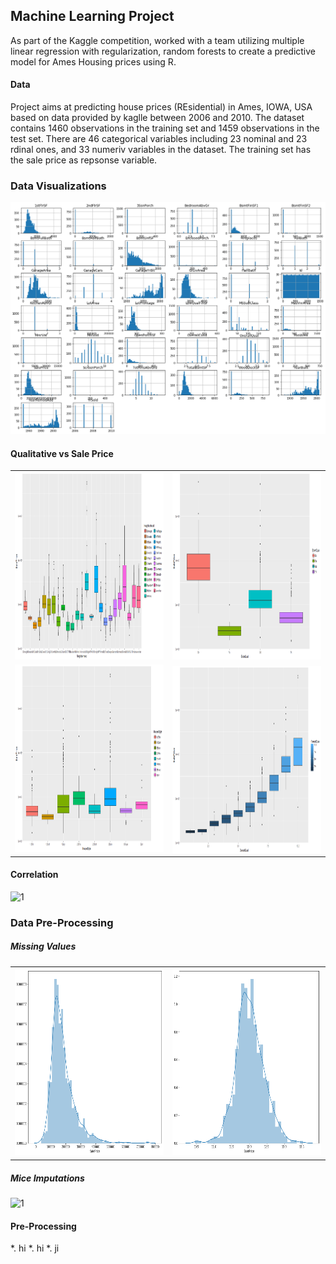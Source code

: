 ## Machine Learning Project
As part of the Kaggle competition, worked with a team utilizing multiple linear regression with regularization, random forests to create a predictive model for Ames Housing prices using R.

#### Data 
Project aims at predicting house prices (REsidential) in Ames, IOWA, USA based on data provided by kaglle between 2006 and 2010. The dataset contains 1460 observations in the training set and 1459 observations in the test set. There are 46 categorical variables including 23 nominal and 23 rdinal ones, and 33 numeriv variables in the dataset. The training set has the sale price as repsonse variable.

### Data Visualizations
![Univariate Ananlysis](Images/histograms.png)

#### Qualitative vs Sale Price
<table>
  <tr>
    <td> <img src="Images/BoxNeighbor.png"  alt="1" width = 360px height = 300px ></td>
    <td><img src="Images/BoxExtQual.png" alt="2" width = 360px height = 300px></td>
   </tr> 
   <tr>
      <td><img src="Images/boxHouseStyle.png" alt="3" width = 360px height = 300px></td>
      <td><img src="Images/boxOverallQual.png " align="right" alt="4" width = 360px height = 300px>
  </td>
  </tr>
</table>

#### Correlation
<img src="Images/"  alt="1" width = 360px height = 300px >

### Data Pre-Processing
##### Missing Values
<table>
  <tr>
    <td> <img src="Images/HistogramSalesPrice.png"  alt="1" width = 360px height = 300px ></td>
    <td><img src="Images/HistLogSalePrice.png" alt="2" width = 360px height = 300px></td>
   </tr>
 </table>
 
 ##### Mice Imputations
 <img src="Images/"  alt="1" width = 360px height = 300px >
 
 #### Pre-Processing
 *. hi
 *. hi
 *. ji
 
 
 
 
 

